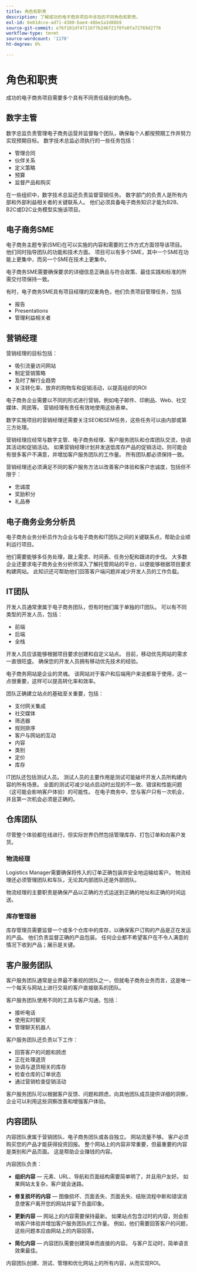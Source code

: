 ```yaml
---
title: 角色和职责
description: 了解成功的电子商务项目中涉及的不同角色和职责。
exl-id: 6e61dcce-ad71-4380-bae4-48be1a3d88b9
source-git-commit: e76f101df47116f7b246f21f0fe0fa72769d2776
workflow-type: tm+mt
source-wordcount: '1170'
ht-degree: 0%

---
```


# 角色和职责

成功的电子商务项目需要多个具有不同责任级别的角色。

## 数字主管

数字总监负责管理电子商务运营并监督每个团队，确保每个人都按预期工作并努力实现预期目标。 数字技术总监必须执行的一些任务包括：

- 管理合同
- 伙伴关系
- 定义策略
- 预算
- 监督产品和购买

在一些组织中，数字技术总监还负责监督营销任务。 数字部门的负责人是所有内部和外部利益相关者的关键联系人。 他们必须具备电子商务知识才能为B2B、B2C或D2C业务模型实施该项目。

## 电子商务SME

电子商务主题专家(SME)在可以实施的内容和需要的工作方式方面领导该项目。 他们同时指导团队的功能和技术方面。 项目可以有多个SME，其中一个SME在功能上更集中，而另一个SME在技术上更集中。

电子商务SME需要确保要求的详细信息正确且与符合政策、最佳实践和标准的所需交付项保持一致。

有时，电子商务SME具有项目经理的双重角色，他们负责项目管理任务，包括

- 报告
- Presentations
- 管理利益相关者

## 营销经理

营销经理的目标包括：

- 吸引流量访问网站
- 制定营销策略
- 及时了解行业趋势
- 关注转化率、放弃的购物车和促销活动，以提高组织的ROI

电子商务企业需要以不同的形式进行营销，例如电子邮件、印刷品、Web、社交媒体、网民等。 营销经理有责任有效地使用这些表单。

数字实施项目的营销经理还需要关注SEO和SEM任务，这些任务可以由内部或第三方处理。

营销经理应经常与数字主管、电子商务经理、客户服务团队和仓库团队交流，协调其活动和促销活动。 如果营销经理计划并发送低库存产品的促销活动，则可能会有很多客户不满意，并增加客户服务团队的工作量。 所有团队都必须保持一致。

营销经理还必须满足不同的客户服务方法以改善客户体验和客户忠诚度，包括但不限于：

- 忠诚度
- 奖励积分
- 礼品券

## 电子商务业务分析员

电子商务业务分析员作为企业与电子商务和IT团队之间的关键联系点，帮助企业顺利运行项目。

他们需要能够多任务处理，跟上需求、时间表、任务分配和跟进的步伐。 大多数企业还要求电子商务业务分析师深入了解托管网站的平台，以便能够根据项目要求构建网站。 此知识还可帮助他们回答客户端问题并减少开发人员的工作负载。

## IT团队

开发人员通常隶属于电子商务团队，但有时他们属于单独的IT团队。 可以有不同类型的开发人员，包括：

- 前端
- 后端
- 全栈

开发人员应该能够根据项目要求创建和自定义站点。 目前，移动优先网站的需求一直很旺盛。 确保您的开发人员拥有移动优先技术的经验。

电子商务网站是企业的灵魂。 该网站对于客户和后端用户来说都易于使用，这一点很重要，这样可以提高转化率和效率。

团队正确建立站点的基础至关重要，包括：

- 支付网关集成
- 社交媒体
- 筛选器
- 规则排序
- 客户与网站的互动
- 内容
- 类别
- 定价
- 库存

IT团队还包括测试人员。 测试人员的主要作用是测试可能破坏开发人员所构建内容的所有场景。 全面的测试可减少站点启动时出现的不一致、错误和性能问题（这可能会影响客户体验）的可能性。 在电子商务中，您与客户只有一次机会，并且第一次机会必须是正确的。

## 仓库团队

尽管整个体验都在线进行，但实际世界仍然包括管理库存、打包订单和向客户发货。

### 物流经理

Logistics Manager需要确保将传入的订单正确包装并安全地运输给客户。 物流经理还必须管理团队和车队，无论其内部团队还是外部团队。

物流经理的主要职责是确保产品以正确的方式运送到正确的地址和正确的时间运送。

### 库存管理器

库存管理员需要监督一个或多个仓库中的库存，以确保客户订购的产品是正在发运的产品。 他们负责监督正确的产品包装。 任何企业都不希望客户在不令人满意的情况下收到产品；展示是关键。

## 客户服务团队

客户服务团队通常是业界最不重视的团队之一，但就电子商务业务而言，这是唯一一个每天与网站上进行交易的客户直接联系的团队。

客户服务团队使用不同的工具与客户沟通，包括：

- 接听电话
- 使用实时聊天
- 管理聊天机器人

客户服务团队还负责以下工作：

- 回答客户的问题和顾虑
- 正在处理退货
- 协调与退货相关的库存
- 检查仓库的订单状态
- 通过营销检查促销活动

客户服务团队可以根据客户反馈、问题和顾虑，向其他团队成员提供详细的洞察，企业可以利用这些洞察改善和增强客户体验。

## 内容团队

内容团队隶属于营销团队、电子商务团队或各自独立。 网站流量不够。 客户必须购买您的产品才能获得投资回报。 整个网站上的内容非常重要，但最重要的内容是类别和产品页面。 这是帮助企业赚钱的内容。

内容团队负责：

- **组织内容** — 元素、URL、导航和页面结构需要简单明了，并且用户友好。 如果网站太复杂，客户就会迷路。

- **修复损坏的内容** — 图像损坏、页面丢失、页面丢失、结账流程中断和错误消息使客户离开您的网站并留下负面印象。

- **更新内容** — 网站上的内容需要保持最新。 如果站点包含过时的内容，则会影响客户体验并增加客户服务团队的工作量。 例如，他们需要回答客户的问题，这些问题本应由网站上的内容回答。

- **简化内容** — 内容团队需要创建简单而直接的内容。 与客户互动时，简单语言效果最佳。

内容团队创建、测试、管理和优化网站上的所有内容，从而实现ROI。
